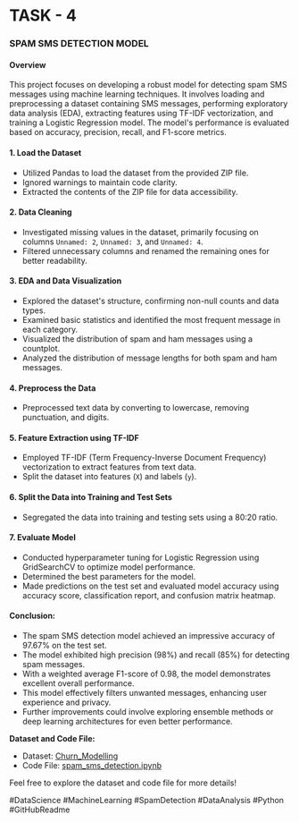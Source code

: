 # TASK - 4

### SPAM SMS DETECTION MODEL

#### Overview
This project focuses on developing a robust model for detecting spam SMS messages using machine learning techniques. It involves loading and preprocessing a dataset containing SMS messages, performing exploratory data analysis (EDA), extracting features using TF-IDF vectorization, and training a Logistic Regression model. The model's performance is evaluated based on accuracy, precision, recall, and F1-score metrics.

#### 1. Load the Dataset
- Utilized Pandas to load the dataset from the provided ZIP file.
- Ignored warnings to maintain code clarity.
- Extracted the contents of the ZIP file for data accessibility.

#### 2. Data Cleaning
- Investigated missing values in the dataset, primarily focusing on columns `Unnamed: 2`, `Unnamed: 3`, and `Unnamed: 4`.
- Filtered unnecessary columns and renamed the remaining ones for better readability.

#### 3. EDA and Data Visualization
- Explored the dataset's structure, confirming non-null counts and data types.
- Examined basic statistics and identified the most frequent message in each category.
- Visualized the distribution of spam and ham messages using a countplot.
- Analyzed the distribution of message lengths for both spam and ham messages.

#### 4. Preprocess the Data
- Preprocessed text data by converting to lowercase, removing punctuation, and digits.

#### 5. Feature Extraction using TF-IDF
- Employed TF-IDF (Term Frequency-Inverse Document Frequency) vectorization to extract features from text data.
- Split the dataset into features (`X`) and labels (`y`).

#### 6. Split the Data into Training and Test Sets
- Segregated the data into training and testing sets using a 80:20 ratio.

#### 7. Evaluate Model
- Conducted hyperparameter tuning for Logistic Regression using GridSearchCV to optimize model performance.
- Determined the best parameters for the model.
- Made predictions on the test set and evaluated model accuracy using accuracy score, classification report, and confusion matrix heatmap.

#### Conclusion:
- The spam SMS detection model achieved an impressive accuracy of 97.67% on the test set.
- The model exhibited high precision (98%) and recall (85%) for detecting spam messages.
- With a weighted average F1-score of 0.98, the model demonstrates excellent overall performance.
- This model effectively filters unwanted messages, enhancing user experience and privacy.
- Further improvements could involve exploring ensemble methods or deep learning architectures for even better performance.
  
**Dataset and Code File:**
- Dataset: [Churn_Modelling](https://www.kaggle.com/datasets/uciml/sms-spam-collection-dataset)
- Code File: [spam_sms_detection.ipynb]([/spam_sms_detection.ipynb](https://github.com/shravanichandane/CODSOFT_4/blob/main/CODSOFT_4.ipynb)) 

Feel free to explore the dataset and code file for more details!

#DataScience #MachineLearning #SpamDetection #DataAnalysis #Python #GitHubReadme

